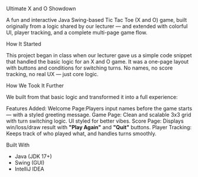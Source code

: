  Ultimate X and O Showdown

A fun and interactive Java Swing-based Tic Tac Toe (X and O) game, built originally from a logic shared by our lecturer — and extended with colorful UI, player tracking, and a complete multi-page game flow.



 How It Started

This project began in class when our lecturer gave us a simple code snippet that handled the basic logic for an X and O game. It was a one-page layout with buttons and conditions for switching turns. No names, no score tracking, no real UX — just core logic.


 How We Took It Further

We built from that basic logic and transformed it into a full experience:

 Features Added:
Welcome Page:Players input names before the game starts — with a styled greeting message.
Game Page: Clean and scalable 3x3 grid with turn switching logic. UI styled for better vibes.
Score Page: Displays win/loss/draw result with **"Play Again"** and **"Quit"** buttons.
Player Tracking: Keeps track of who played what, and handles turns smoothly.




 Built With
- Java (JDK 17+)
- Swing (GUI)
- IntelliJ IDEA



